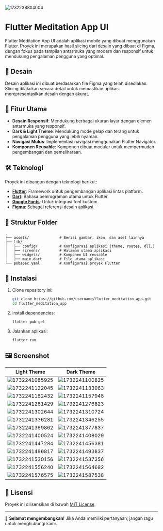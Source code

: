 ![1732238804004](image/README/1732238804004.png)

# Flutter Meditation App UI

Flutter Meditation App UI adalah aplikasi mobile yang dibuat menggunakan Flutter. Proyek ini merupakan hasil slicing dari desain yang dibuat di Figma, dengan fokus pada tampilan antarmuka yang modern dan responsif untuk mendukung pengalaman pengguna yang optimal.

## 🎨 Desain

Desain aplikasi ini dibuat berdasarkan file Figma yang telah disediakan. Slicing dilakukan secara detail untuk memastikan aplikasi merepresentasikan desain dengan akurat.

## 🚀 Fitur Utama

- **Desain Responsif**: Mendukung berbagai ukuran layar dengan elemen antarmuka yang responsif.
- **Dark & Light Theme**: Mendukung mode gelap dan terang untuk pengalaman pengguna yang lebih nyaman.
- **Navigasi Mulus**: Implementasi navigasi menggunakan Flutter Navigator.
- **Komponen Reusable**: Komponen dibuat modular untuk mempermudah pengembangan dan pemeliharaan.

## 🛠️ Teknologi

Proyek ini dibangun dengan teknologi berikut:

- **[Flutter](https://flutter.dev/)**: Framework untuk pengembangan aplikasi lintas platform.
- **[Dart](https://dart.dev/)**: Bahasa pemrograman utama untuk Flutter.
- **[Google Fonts](https://fonts.google.com/)**: Untuk integrasi font kustom.
- **[Figma](https://www.figma.com/)**: Sebagai referensi desain aplikasi.

## 📂 Struktur Folder

```plaintext
.
├── assets/              # Berisi gambar, ikon, dan aset lainnya
├── lib/
│   ├── config/          # Konfigurasi aplikasi (theme, routes, dll.)
│   ├── screens/         # Halaman utama aplikasi
│   ├── widgets/         # Komponen UI reusable
│   ├── main.dart        # File utama aplikasi
└── pubspec.yaml         # Konfigurasi proyek Flutter
```

## 🔧 Instalasi

1. Clone repository ini:

   ```bash
   git clone https://github.com/username/flutter_meditation_app.git
   cd flutter_meditation_app
   ```
2. Install dependencies:

   ```bash
   flutter pub get
   ```
3. Jalankan aplikasi:

   ```bash
   flutter run
   ```

## 🖼️ Screenshot

| Light Theme                                    | Dark Theme                                     |
| ---------------------------------------------- | ---------------------------------------------- |
| ![1732241085925](image/README/1732241085925.png) | ![1732241100825](image/README/1732241100825.png) |
| ![1732241122045](image/README/1732241122045.png) | ![1732241133063](image/README/1732241133063.png) |
| ![1732241182432](image/README/1732241182432.png) | ![1732241157948](image/README/1732241157948.png) |
| ![1732241261429](image/README/1732241261429.png) | ![1732241276823](image/README/1732241276823.png) |
| ![1732241302644](image/README/1732241302644.png) | ![1732241310724](image/README/1732241310724.png) |
| ![1732241336281](image/README/1732241336281.png) | ![1732241346255](image/README/1732241346255.png) |
| ![1732241369862](image/README/1732241369862.png) | ![1732241377837](image/README/1732241377837.png) |
| ![1732241400524](image/README/1732241400524.png) | ![1732241408029](image/README/1732241408029.png) |
| ![1732241447284](image/README/1732241447284.png) | ![1732241456381](image/README/1732241456381.png) |
| ![1732241486817](image/README/1732241486817.png) | ![1732241493837](image/README/1732241493837.png) |
| ![1732241530156](image/README/1732241530156.png) | ![1732241537356](image/README/1732241537356.png) |
| ![1732241556240](image/README/1732241556240.png) | ![1732241564682](image/README/1732241564682.png) |
| ![1732241576575](image/README/1732241576575.png) | ![1732241587538](image/README/1732241587538.png) |

## 📝 Lisensi

Proyek ini dilisensikan di bawah [MIT License](LICENSE).

---

🎉 **Selamat mengembangkan!** Jika Anda memiliki pertanyaan, jangan ragu untuk menghubungi kami.
